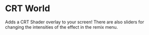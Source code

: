 # CRT World
 Adds a CRT Shader overlay to your screen! There are also sliders for changing the intensities of the effect in the remix menu.
